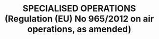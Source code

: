 ---
learningObjectiveId: "071.04.01"
parentId: "071.04"
title:
  SPECIALISED OPERATIONS (Regulation (EU) No 965/2012 on air operations, as
  amended)
---